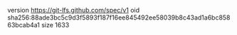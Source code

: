 version https://git-lfs.github.com/spec/v1
oid sha256:88ade3bc5c9d3f5893f187f16ee845492ee58039b8c43ad1a6bc85863bcab4a1
size 1633
